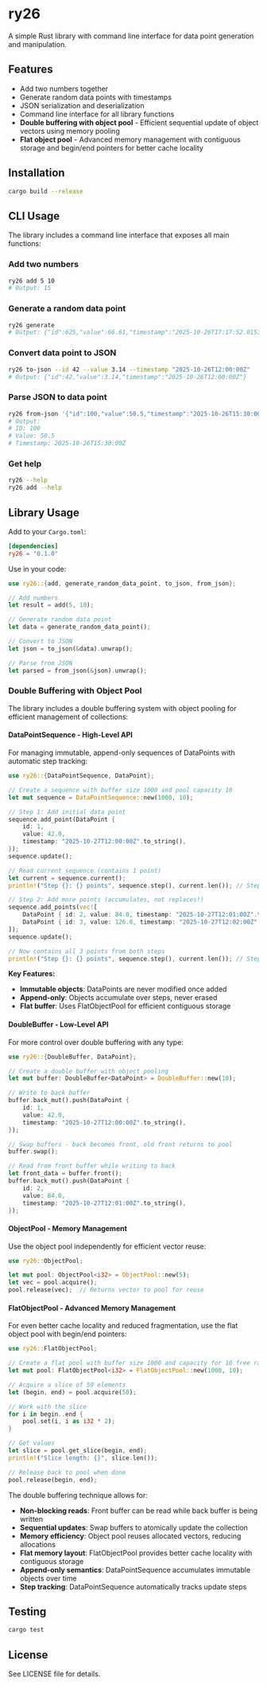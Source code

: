 # ry26

A simple Rust library with command line interface for data point generation and manipulation.

## Features

- Add two numbers together
- Generate random data points with timestamps
- JSON serialization and deserialization
- Command line interface for all library functions
- **Double buffering with object pool** - Efficient sequential update of object vectors using memory pooling
- **Flat object pool** - Advanced memory management with contiguous storage and begin/end pointers for better cache locality

## Installation

```bash
cargo build --release
```

## CLI Usage

The library includes a command line interface that exposes all main functions:

### Add two numbers

```bash
ry26 add 5 10
# Output: 15
```

### Generate a random data point

```bash
ry26 generate
# Output: {"id":625,"value":66.61,"timestamp":"2025-10-26T17:17:52.015300268+00:00"}
```

### Convert data point to JSON

```bash
ry26 to-json --id 42 --value 3.14 --timestamp "2025-10-26T12:00:00Z"
# Output: {"id":42,"value":3.14,"timestamp":"2025-10-26T12:00:00Z"}
```

### Parse JSON to data point

```bash
ry26 from-json '{"id":100,"value":50.5,"timestamp":"2025-10-26T15:30:00Z"}'
# Output:
# ID: 100
# Value: 50.5
# Timestamp: 2025-10-26T15:30:00Z
```

### Get help

```bash
ry26 --help
ry26 add --help
```

## Library Usage

Add to your `Cargo.toml`:

```toml
[dependencies]
ry26 = "0.1.0"
```

Use in your code:

```rust
use ry26::{add, generate_random_data_point, to_json, from_json};

// Add numbers
let result = add(5, 10);

// Generate random data point
let data = generate_random_data_point();

// Convert to JSON
let json = to_json(&data).unwrap();

// Parse from JSON
let parsed = from_json(&json).unwrap();
```

### Double Buffering with Object Pool

The library includes a double buffering system with object pooling for efficient management of collections:

#### DataPointSequence - High-Level API

For managing immutable, append-only sequences of DataPoints with automatic step tracking:

```rust
use ry26::{DataPointSequence, DataPoint};

// Create a sequence with buffer size 1000 and pool capacity 10
let mut sequence = DataPointSequence::new(1000, 10);

// Step 1: Add initial data point
sequence.add_point(DataPoint {
    id: 1,
    value: 42.0,
    timestamp: "2025-10-27T12:00:00Z".to_string(),
});
sequence.update();

// Read current sequence (contains 1 point)
let current = sequence.current();
println!("Step {}: {} points", sequence.step(), current.len()); // Step 1: 1 points

// Step 2: Add more points (accumulates, not replaces!)
sequence.add_points(vec![
    DataPoint { id: 2, value: 84.0, timestamp: "2025-10-27T12:01:00Z".to_string() },
    DataPoint { id: 3, value: 126.0, timestamp: "2025-10-27T12:02:00Z".to_string() },
]);
sequence.update();

// Now contains all 3 points from both steps
println!("Step {}: {} points", sequence.step(), current.len()); // Step 2: 3 points
```

**Key Features:**
- **Immutable objects**: DataPoints are never modified once added
- **Append-only**: Objects accumulate over steps, never erased
- **Flat buffer**: Uses FlatObjectPool for efficient contiguous storage

#### DoubleBuffer - Low-Level API

For more control over double buffering with any type:

```rust
use ry26::{DoubleBuffer, DataPoint};

// Create a double buffer with object pooling
let mut buffer: DoubleBuffer<DataPoint> = DoubleBuffer::new(10);

// Write to back buffer
buffer.back_mut().push(DataPoint {
    id: 1,
    value: 42.0,
    timestamp: "2025-10-27T12:00:00Z".to_string(),
});

// Swap buffers - back becomes front, old front returns to pool
buffer.swap();

// Read from front buffer while writing to back
let front_data = buffer.front();
buffer.back_mut().push(DataPoint {
    id: 2,
    value: 84.0,
    timestamp: "2025-10-27T12:01:00Z".to_string(),
});
```

#### ObjectPool - Memory Management

Use the object pool independently for efficient vector reuse:

```rust
use ry26::ObjectPool;

let mut pool: ObjectPool<i32> = ObjectPool::new(5);
let vec = pool.acquire();
pool.release(vec);  // Returns vector to pool for reuse
```

#### FlatObjectPool - Advanced Memory Management

For even better cache locality and reduced fragmentation, use the flat object pool with begin/end pointers:

```rust
use ry26::FlatObjectPool;

// Create a flat pool with buffer size 1000 and capacity for 10 free ranges
let mut pool: FlatObjectPool<i32> = FlatObjectPool::new(1000, 10);

// Acquire a slice of 50 elements
let (begin, end) = pool.acquire(50);

// Work with the slice
for i in begin..end {
    pool.set(i, i as i32 * 2);
}

// Get values
let slice = pool.get_slice(begin, end);
println!("Slice length: {}", slice.len());

// Release back to pool when done
pool.release(begin, end);
```

The double buffering technique allows for:
- **Non-blocking reads**: Front buffer can be read while back buffer is being written
- **Sequential updates**: Swap buffers to atomically update the collection
- **Memory efficiency**: Object pool reuses allocated vectors, reducing allocations
- **Flat memory layout**: FlatObjectPool provides better cache locality with contiguous storage
- **Append-only semantics**: DataPointSequence accumulates immutable objects over time
- **Step tracking**: DataPointSequence automatically tracks update steps

## Testing

```bash
cargo test
```

## License

See LICENSE file for details.